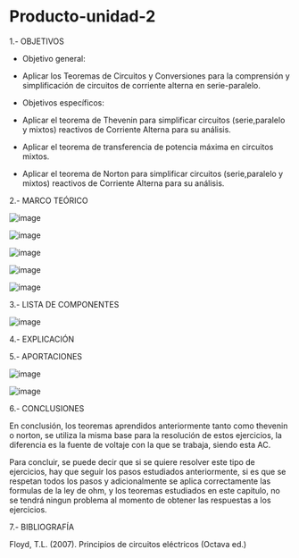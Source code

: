 # Producto-unidad-2
1.- OBJETIVOS
 - Objetivo general:

  - Aplicar los Teoremas de Circuitos y Conversiones para la comprensión y simplificación de circuitos de corriente alterna en serie-paralelo.
  
 - Objetivos específicos:
  
  - Aplicar el teorema de Thevenin para simplificar circuitos (serie,paralelo y mixtos) reactivos de Corriente Alterna para su análisis.
  
  - Aplicar el teorema de transferencia de potencia máxima en circuitos mixtos.
  
  - Aplicar el teorema de Norton para simplificar circuitos (serie,paralelo y mixtos)  reactivos de Corriente Alterna para su análisis.
  
2.- MARCO TEÓRICO 

![image](https://user-images.githubusercontent.com/76132461/109728729-c7a04100-7b84-11eb-92c1-05b4a72e28fa.png)

![image](https://user-images.githubusercontent.com/76132461/109730621-c45a8480-7b87-11eb-8ef8-36a2f0b6eafe.png)

![image](https://user-images.githubusercontent.com/76132461/109733955-2918dd80-7b8e-11eb-842c-fb735b816f16.png)

![image](https://user-images.githubusercontent.com/76132461/109734563-32ef1080-7b8f-11eb-9c0d-6b229c3a19f6.png)

![image](https://user-images.githubusercontent.com/76132461/109735342-9a599000-7b90-11eb-8305-a465a21d657a.png)

3.- LISTA DE COMPONENTES

![image](https://user-images.githubusercontent.com/76134214/109918469-fef61700-7c84-11eb-8fa1-19c4cce63a9b.png)

4.- EXPLICACIÓN



5.- APORTACIONES

![image](https://user-images.githubusercontent.com/76134214/109918476-01f10780-7c85-11eb-8dd2-aa32b254559f.png)

![image](https://user-images.githubusercontent.com/76134214/109918665-5f855400-7c85-11eb-83f7-ee0fde30b234.png)

6.- CONCLUSIONES

En conclusión, los teoremas aprendidos anteriormente tanto como thevenin o norton, se utiliza la misma base para la resolución de estos ejercicios, la diferencia es la fuente de voltaje con la que se trabaja, siendo esta AC.

Para concluir, se puede decir que si se quiere resolver este tipo de ejercicios, hay que seguir los pasos estudiados anteriormente, si es que se respetan todos los pasos y adicionalmente se aplica correctamente las formulas de la ley de ohm, y los teoremas estudiados en este capitulo, no se tendrá ningun problema al momento de obtener las respuestas a los ejercicios.

7.- BIBLIOGRAFÍA

Floyd, T.L. (2007). Principios de circuitos eléctricos (Octava ed.) 
